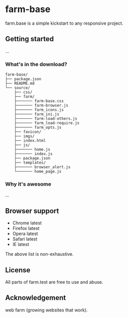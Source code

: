 # farm-base
farm.base is a simple kickstart to any responsive project.


## Getting started

...


### What's in the download?

```
farm-base/
├── package.json
├── README.md
└── source/
    ├── css/
    ├── farm/
    ├─────── farm-base.css
    ├─────── farm-browser.js
    ├─────── farm_icons.js
    ├─────── farm_ini.js
    ├─────── farm-load-others.js
    ├─────── farm_load-require.js
    ├─────── farm_opts.js
    ├── favicon/
    ├── imgs/
    ├── index.html
    ├── js/
    ├─────── home.js
    ├─────── index.js
    ├── package.json
    ├── templates/
    ├─────── browser_alert.js
    └─────── home_page.js

```

### Why it's awesome

...


## Browser support

- Chrome latest
- Firefox latest
- Opera latest
- Safari latest
- IE latest

The above list is non-exhaustive.


## License

All parts of farm.test are free to use and abuse.





## Acknowledgement

web farm (growing websites that work).
